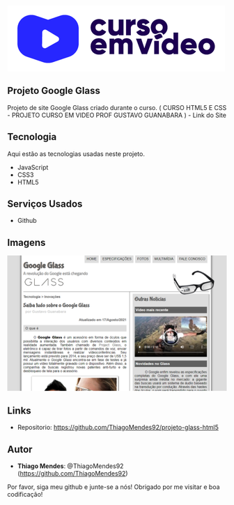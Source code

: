 ![Logo of the project](https://github.com/ThiagoMendes92/projeto-glass-html5/blob/main/_imagens/cursoemvideo-logo.png)
 
## Projeto Google Glass
 
Projeto de site Google Glass criado durante o curso. ( CURSO HTML5 E CSS - PROJETO CURSO EM VIDEO PROF GUSTAVO GUANABARA ) - Link do Site
 
 
## Tecnologia 
 
Aqui estão as tecnologias usadas neste projeto.
 
* JavaScript
* CSS3
* HTML5
 
 
## Serviços Usados
 
* Github
 
 

## Imagens
 
![Home](https://github.com/ThiagoMendes92/projeto-glass-html5/blob/main/_imagens/readme2.png)
 
 

## Links
 
  - Repositorio: https://github.com/ThiagoMendes92/projeto-glass-html5
 
 

## Autor
 
* **Thiago Mendes**: @ThiagoMendes92 (https://github.com/ThiagoMendes92)
 
 
Por favor, siga meu github e junte-se a nós!
Obrigado por me visitar e boa codificação!